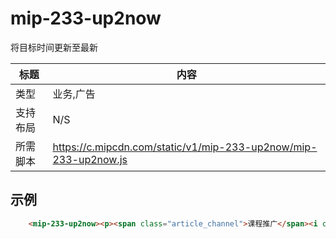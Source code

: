 
# mip-233-up2now

将目标时间更新至最新

标题|内容
----|----
类型|业务,广告
支持布局|N/S
所需脚本|https://c.mipcdn.com/static/v1/mip-233-up2now/mip-233-up2now.js

## 示例

``` html
    <mip-233-up2now><p><span class="article_channel">课程推广</span><i class="time">06-13</i></p></mip-233-up2now>
```
